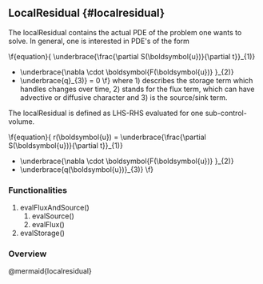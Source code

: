 ## LocalResidual {#localresidual}
<!-- @page localResidual LocalResidual -->


The localResidual contains the actual PDE of the problem one wants to solve. In general, one is interested in PDE's of the form

\f{equation}{
 \underbrace{\frac{\partial S(\boldsymbol{u})}{\partial t}}_{1)}
- \underbrace{\nabla \cdot \boldsymbol{F(\boldsymbol{u})} }_{2)}
- \underbrace{q}_{3)}
= 0
\f}
where 1) describes the storage term which handles changes over time, 2) stands for the flux term, which can have advective or diffusive character and 3) is the source/sink term.

The localResidual is defined as LHS-RHS evaluated for one sub-control-volume.

\f{equation}{
r(\boldsymbol{u})
= \underbrace{\frac{\partial S(\boldsymbol{u})}{\partial t}}_{1)}
- \underbrace{\nabla \cdot \boldsymbol{F(\boldsymbol{u})} }_{2)}
- \underbrace{q(\boldsymbol{u})}_{3)}
\f}


### Functionalities

1. evalFluxAndSource()
   1. evalSource()
   2. evalFlux()
2. evalStorage()

### Overview

@mermaid{localresidual}
